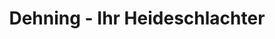 ---
title: "Dehning - Ihr Heideschlachter"
url: /hamburg/dehning-ihr-heideschlachter/
shop: Metzgerei
---